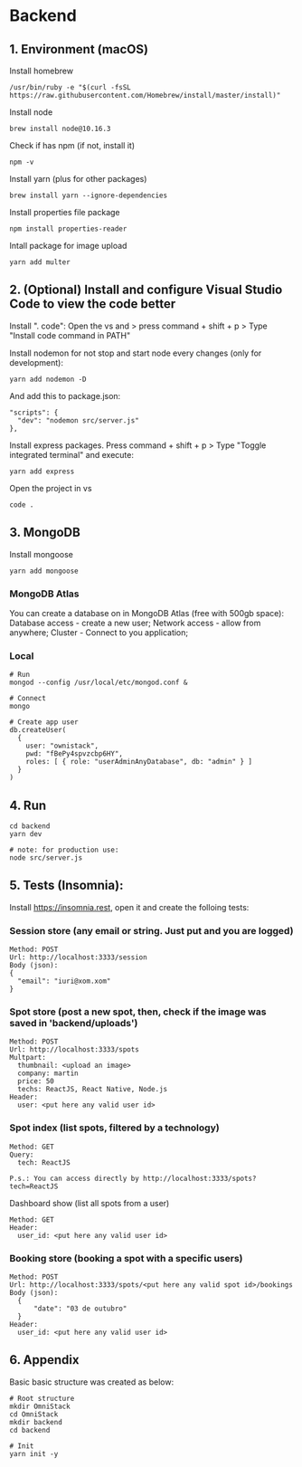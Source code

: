 # Backend

## 1. Environment (macOS)

Install homebrew
```
/usr/bin/ruby -e "$(curl -fsSL https://raw.githubusercontent.com/Homebrew/install/master/install)"
```

Install node
```
brew install node@10.16.3
```

Check if has npm (if not, install it)
```
npm -v
```

Install yarn (plus for other packages)
```
brew install yarn --ignore-dependencies
```

Install properties file package
```
npm install properties-reader
```

Intall package for image upload
```
yarn add multer
```

## 2. (Optional) Install and configure Visual Studio Code to view the code better

Install ". code": Open the vs and > press command + shift + p > Type "Install code command in PATH"

Install nodemon for not stop and start node every changes (only for development):
```
yarn add nodemon -D
```

And add this to package.json:
```
"scripts": {
  "dev": "nodemon src/server.js"
},
```

Install express packages. Press command + shift + p > Type "Toggle integrated terminal" and execute:
```
yarn add express
```

Open the project in vs
```
code .
```

## 3. MongoDB

Install mongoose
```
yarn add mongoose
```

### MongoDB Atlas
You can create a database on in MongoDB Atlas (free with 500gb space): Database access - create a new user; Network access - allow from anywhere; Cluster - Connect to you application; 

### Local
```
# Run
mongod --config /usr/local/etc/mongod.conf &

# Connect
mongo

# Create app user
db.createUser(
  {
    user: "ownistack",
    pwd: "fBePy4spvzcbp6HY",
    roles: [ { role: "userAdminAnyDatabase", db: "admin" } ]
  }
)
```

## 4. Run

```
cd backend
yarn dev

# note: for production use:
node src/server.js
```

## 5. Tests (Insomnia):

Install https://insomnia.rest, open it and create the folloing tests:

### Session store (any email or string. Just put and you are logged)
```
Method: POST
Url: http://localhost:3333/session
Body (json): 
{
  "email": "iuri@xom.xom"
}
```

### Spot store (post a new spot, then, check if the image was saved in 'backend/uploads')
```
Method: POST
Url: http://localhost:3333/spots
Multpart:
  thumbnail: <upload an image>
  company: martin
  price: 50
  techs: ReactJS, React Native, Node.js
Header:
  user: <put here any valid user id>
```

### Spot index (list spots, filtered by a technology)
```
Method: GET
Query:
  tech: ReactJS

P.s.: You can access directly by http://localhost:3333/spots?tech=ReactJS
```

Dashboard show (list all spots from a user)
```
Method: GET
Header:
  user_id: <put here any valid user id>
```

### Booking store (booking a spot with a specific users)
```
Method: POST
Url: http://localhost:3333/spots/<put here any valid spot id>/bookings
Body (json):
  {
	  "date": "03 de outubro"
  }
Header:
  user_id: <put here any valid user id>  
```

## 6. Appendix

Basic basic structure was created as below:

```
# Root structure
mkdir OmniStack
cd OmniStack
mkdir backend
cd backend

# Init
yarn init -y

```